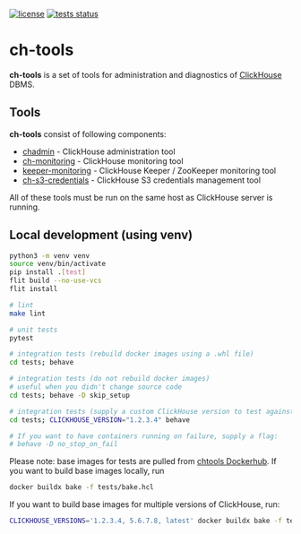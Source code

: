 [![license](https://img.shields.io/github/license/yandex/ch-tools)](https://github.com/yandex/ch-tools/blob/main/LICENSE)
[![tests status](https://img.shields.io/github/actions/workflow/status/yandex/ch-tools/.github%2Fworkflows%2Fworkflow.yml?event=push&label=tests)](https://github.com/yandex/ch-tools/actions/workflows/workflow.yml?query=event%3Apush)

# ch-tools

**ch-tools** is a set of tools for administration and diagnostics of [ClickHouse](https://clickhouse.com/) DBMS.

## Tools

**ch-tools** consist of following components:
- [chadmin](./src/chtools/chadmin/README.md) - ClickHouse administration tool
- [ch-monitoring](./src/chtools/monrun_checks/README.md) - ClickHouse monitoring tool
- [keeper-monitoring](./src/chtools/monrun_checks_keeper/README.md) - ClickHouse Keeper / ZooKeeper monitoring tool
- [ch-s3-credentials](./src/chtools/s3_credentials/README.md) - ClickHouse S3 credentials management tool

All of these tools must be run on the same host as ClickHouse server is running.

## Local development (using venv)

```sh
python3 -m venv venv
source venv/bin/activate
pip install .[test]
flit build --no-use-vcs
flit install

# lint
make lint

# unit tests
pytest

# integration tests (rebuild docker images using a .whl file)
cd tests; behave

# integration tests (do not rebuild docker images)
# useful when you didn't change source code
cd tests; behave -D skip_setup

# integration tests (supply a custom ClickHouse version to test against)
cd tests; CLICKHOUSE_VERSION="1.2.3.4" behave

# If you want to have containers running on failure, supply a flag:
# behave -D no_stop_on_fail
```

Please note: base images for tests are pulled from [chtools Dockerhub](https://hub.docker.com/u/chtools).
If you want to build base images locally, run

```sh
docker buildx bake -f tests/bake.hcl
```

If you want to build base images for multiple versions of ClickHouse, run:

```sh
CLICKHOUSE_VERSIONS='1.2.3.4, 5.6.7.8, latest' docker buildx bake -f tests/bake.hcl
```
